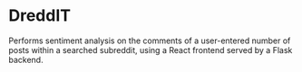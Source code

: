 # DreddIT

Performs sentiment analysis on the comments of a user-entered number of posts within a searched subreddit, using a React frontend served by a Flask backend.
